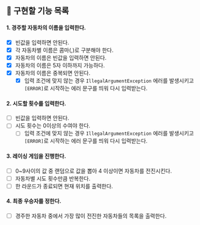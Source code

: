 ## 🚗 구현할 기능 목록

#### 1. 경주할 자동차의 이름을 입력한다.
- [x] 빈값을 입력하면 안된다.
- [x] 각 자동차별 이름은 콤마(,)로 구분해야 한다.
- [x] 자동차의 이름은 빈값을 입력하면 안된다.
- [x] 자동차의 이름은 5자 이하까지 가능하다.
- [x] 자동차의 이름은 중복되면 안된다.
  - [x] 입력 조건에 맞지 않는 경우 `IllegalArgumentException` 에러를 발생시키고 `[ERROR]`로 시작하는 에러 문구를 띄워 다시 입력받는다.

#### 2. 시도할 횟수를 입력한다.
- [ ] 빈값을 입력하면 안된다.
- [ ] 시도 횟수는 0이상의 수여야 한다.
  - [ ] 입력 조건에 맞지 않는 경우 `IllegalArgumentException` 에러를 발생시키고 `[ERROR]`로 시작하는 에러 문구를 띄워 다시 입력받는다.

#### 3. 레이싱 게임을 진행한다.
- [ ] 0~9사이의 값 중 랜덤으로 값을 뽑아 4 이상이면 자동차를 전진시킨다.
- [ ] 자동차별 시도 횟수만큼 반복한다.
- [ ] 한 라운드가 종료되면 현재 위치를 출력한다.

#### 4. 최종 우승자를 정한다.
- [ ] 경주한 자동차 중에서 가장 많이 전진한 자동차들의 목록을 출력한다.
